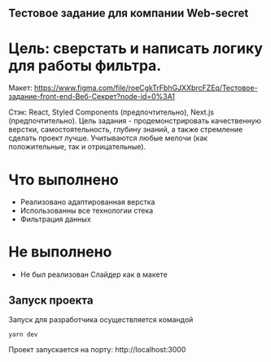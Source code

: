 ## Тестовое задание для компании Web-secret
# Цель: сверстать и написать логику для работы фильтра.
Макет: https://www.figma.com/file/roeCgkTrFbhGJXXbrcFZEq/Тестовое-задание-front-end-Веб-Секрет?node-id=0%3A1 

Стэк: React, Styled Components (предпочтительно), Next.js (предпочтительно).
Цель задания - продемонстрировать  качественную верстки, самостоятельность, глубину знаний, а также стремление сделать проект лучше. Учитываются любые мелочи (как положительные, так и отрицательные).

# Что выполнено
- Реализовано адаптированная верстка
- Использованны все технологии стека
- Фильтрация данных
# Не выполнено
- Не был реализован Слайдер как в макете

## Запуск проекта
Запуск для разработчика осуществляется командой
```
yarn dev
```
Проект запускается на порту: http://localhost:3000
